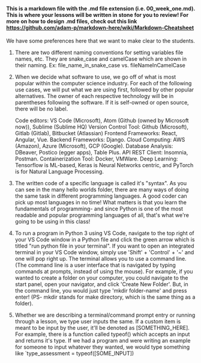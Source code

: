 #### This is a markdown file with the .md file extension (i.e. 00_week_one.md). This is where your lessons will be written in stone for you to review! For more on how to design .md files, check out this link https://github.com/adam-p/markdown-here/wiki/Markdown-Cheatsheet

We have some preferences here that we want to make clear to the students.

1)  There are two different naming conventions for setting variables file names, etc.
    They are snake_case and camelCase which are shown in their naming. 
    Ex: file_name_in_snake_case vs. fileNameInCamelCase

2)  When we decide what software to use, we go off of what is most popular within the
    computer science industry. For each of the following use cases, we will put what we are using first, followed by other popular alternatives. The owner of each respective technology will be in parentheses following the software. If it is self-owned or open source, there will be no label.

    Code editors: VS Code (Microsoft), Atom (Github (owned by Microsoft now)), Sublime (Sublime HQ)
    Version Control Tool: Github (Microsoft), Gitlab (Gitlab), Bitbucket (Atlassian)
    Frontend Frameworks: React, Angular, Vue.
    Backend Frameworks: Django.
    Cloud Computing: AWS (Amazon), Azure (Microsoft), GCP (Google).
    Database Analysis: DBeaver, Postico (egger apps), Table Plus.
    API REST Client: Insomnia, Postman.
    Containerization Tool: Docker, VMWare.
    Deep Learning: Tensorflow is ML-based, Keras is Neural Networks centric, and PyTorch is for Natural Language Processing.

3)  The written code of a specific language is called it's "syntax". As you can see in the many hello worlds folder, there are many ways of doing the same task in different programming languages. A good coder can pick up most languages in no time!
    What matters is that you learn the fundamentals of programming- and since Python is one of the most readable and popular programming languages of all, that's what we're going to be using in this class!

4)  To run a program in Python 3 using VS Code, navigate to the top right of your VS Code window in a Python file and click the green arrow which is titled "run python file in your terminal". If you want to open an integrated terminal in your VS Code window, simply use
    'Shift' + 'Control' + '~' and one will pop right up. 
    The terminal allows you to use a command line. (The command line is a user interface that is navigated by typing commands at prompts, instead of using the mouse). 
    For example, if you wanted to create a folder on your computer, you could navigate to the start panel, open your navigator, and click 'Create New Folder'. But, in the
    command line, you would just type 'mkdir folder-name' and press enter! (PS- mkdir stands for make directory, which is the same thing as a folder).

5)  Whether we are describing a terminal/command prompt entry or running through a lesson, we type user inputs the same. If a custom item is meant to be input by the user, it'll be denoted as [SOMETHING_HERE]. For example, there is a function called typeof()
    which accepts an input and returns it's type. If we had a program and were writing an example for someone to input whatever they
    wanted, we would type something like `type_assessment = typeof([SOME_INPUT])